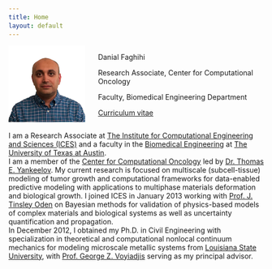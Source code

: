 ```yaml
---
title: Home
layout: default
---
```


<div id="twosided">
<div id="left" style="float: left; max-width: 30%;border: 10px"> 
    <img src="images/profile.jpg" />
</div>
<div id="right" style="float: right; width: 65%; vertical-align: middle;">
<p> Danial Faghihi <br>
<p>  Research Associate, Center for Computational Oncology</p>
<p>  Faculty, Biomedical Engineering Department</p>
<p> <a href="files/DanialFaghihi_cv.pdf">Curriculum vitae </a> </p>
</div>
</div>
<div id="clearer" style="clear: both"> </div>



I am a Research Associate at [The Institute for Computational Engineering and Sciences (ICES)](http://ices.utexas.edu/) and a faculty in the [Biomedical Engineering](https://www.bme.utexas.edu/) at [The University of Texas at Austin](http://utexas.edu/).<br>
I am a member of the [Center for Computational Oncology]( http://cco.ices.utexas.edu) led by [Dr. Thomas E. Yankeelov]( http://cco.ices.utexas.edu/members/thomas-yankeelov/). My current research is focused on multiscale (subcell-tissue) modeling of tumor growth and computational frameworks for data-enabled predictive modeling with applications to multiphase materials deformation and biological growth.
I joined ICES in January 2013 working with [Prof. J. Tinsley Oden]( https://www.ices.utexas.edu/people/85/) on Bayesian methods for validation of physics-based models of complex materials and biological systems as well as uncertainty quantification and propagation.<br>
In December 2012, I obtained my Ph.D. in Civil Engineering with specialization in theoretical and computational nonlocal continuum mechanics for modeling microscale metallic systems from [Louisiana State University]( https://www.lsu.edu/), with [Prof. George Z. Voyiadjis]( http://www.lsu.edu/eng/cee/people/voyiadjis.php) serving as my principal advisor.
